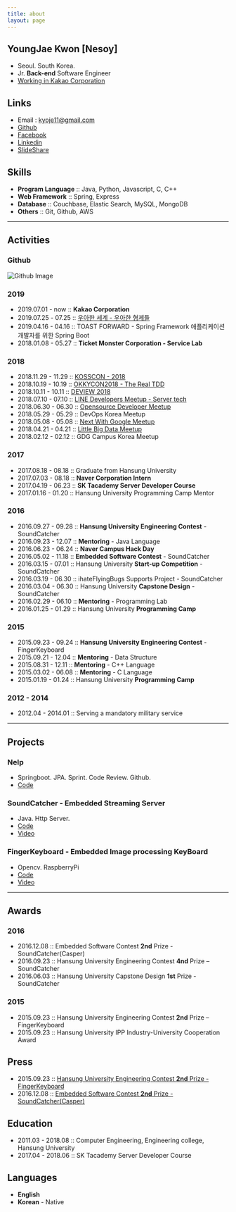 ```yaml
---
title: about
layout: page
---
```


## YoungJae Kwon [Nesoy]
- Seoul. South Korea.
- Jr. **Back-end** Software Engineer
- [Working in Kakao Corporation](https://www.kakaocorp.com/)

## Links
- Email : kyoje11@gmail.com
- [Github](https://github.com/nesoy)
- [Facebook](https://www.facebook.com/Nesoy92)
- [Linkedin](https://www.linkedin.com/in/young-jae-kwon-3514b3141/)
- [SlideShare](http://slideshare.net/YoungJaeKwon3)

## Skills
- **Program Language** :: Java, Python, Javascript, C, C++
- **Web Framework** :: Spring, Express
- **Database** :: Couchbase, Elastic Search, MySQL, MongoDB
- **Others** :: Git, Github, AWS

-------

## Activities
### Github
![Github Image](https://ghchart.rshah.org/nesoy)

### 2019
- 2019.07.01 - now   :: **Kakao Corporation**
- 2019.07.25 - 07.25 :: [우아한 세계 - 우아한 형제들](https://nesoy.github.io/articles/2019-07/woowa-world-woowahan)
- 2019.04.16 - 04.16 :: TOAST FORWARD - Spring Framework 애플리케이션 개발자를 위한 Spring Boot
- 2018.01.08 - 05.27 :: **Ticket Monster Corporation - Service Lab**

### 2018
- 2018.11.29 - 11.29 :: [KOSSCON - 2018](https://nesoy.github.io/articles/2018-11/KOSSCON-2018)
- 2018.10.19 - 10.19 :: [OKKYCON2018 - The Real TDD](https://nesoy.github.io/articles/2018-10/OKKYCON2018-Real-TDD)
- 2018.10.11 - 10.11 :: [DEVIEW 2018](https://nesoy.github.io/articles/2018-10/Deview-2018)
- 2018.07.10 - 07.10 :: [LINE Developers Meetup - Server tech](https://nesoy.github.io/articles/2018-07/LINE-Developers-Meetup)
- 2018.06.30 - 06.30 :: [Opensource Developer Meetup](https://nesoy.github.io/articles/2018-07/Opensource-Meetup)
- 2018.05.29 - 05.29 :: DevOps Korea Meetup
- 2018.05.08 - 05.08 :: [Next With Google Meetup](https://nesoy.github.io/articles/2018-05/Next-With-Google)
- 2018.04.21 - 04.21 :: [Little Big Data Meetup](https://nesoy.github.io/articles/2018-04/Little-Big-Data)
- 2018.02.12 - 02.12 :: GDG Campus Korea Meetup

### 2017
- 2017.08.18 - 08.18 :: Graduate from Hansung University
- 2017.07.03 - 08.18 :: **Naver Corporation Intern**
- 2017.04.19 - 06.23 :: **SK Tacademy Server Developer Course**
- 2017.01.16 - 01.20 :: Hansung University Programming Camp Mentor

### 2016
- 2016.09.27 - 09.28 :: **Hansung University Engineering Contest** - SoundCatcher
- 2016.09.23 - 12.07 :: **Mentoring** - Java Language
- 2016.06.23 - 06.24 :: **Naver Campus Hack Day**
- 2016.05.02 - 11.18 :: **Embedded Software Contest** - SoundCatcher
- 2016.03.15 - 07.01 :: Hansung University **Start-up Competition** - SoundCatcher
- 2016.03.19 - 06.30 :: ihateFlyingBugs Supports Project - SoundCatcher
- 2016.03.04 - 06.30 :: Hansung University **Capstone Design** - SoundCatcher
- 2016.02.29 - 06.10 :: **Mentoring** - Programming Lab
- 2016.01.25 - 01.29 :: Hansung University **Programming Camp**

### 2015
- 2015.09.23 - 09.24 :: **Hansung University Engineering Contest** - FingerKeyboard
- 2015.09.21 - 12.04 :: **Mentoring** - Data Structure
- 2015.08.31 - 12.11 :: **Mentoring** - C++ Language
- 2015.03.02 - 06.08 :: **Mentoring** - C Language
- 2015.01.19 - 01.24 :: Hansung University **Programming Camp**

### 2012 - 2014
- 2012.04 - 2014.01 :: Serving a mandatory military service

-------

## Projects
### Nelp
- Springboot. JPA. Sprint. Code Review. Github.
- [Code](https://github.com/Nelp-dev/Nelp)

### SoundCatcher - Embedded Streaming Server
- Java. Http Server.
- [Code](https://github.com/SCCasper)
- [Video](https://www.youtube.com/watch?v=h2jTrTSD1wQ)

### FingerKeyboard - Embedded Image processing KeyBoard
- Opencv. RaspberryPi
- [Code](https://github.com/FingerKeyboard-jh-sm/FingerKeyboard)
- [Video](https://www.youtube.com/watch?v=xI_Y875FghU)


-------

## Awards
### 2016
- 2016.12.08 :: Embedded Software Contest **2nd** Prize - SoundCatcher(Casper)
- 2016.09.23 :: Hansung University Engineering Contest **4nd** Prize – SoundCatcher
- 2016.06.03 :: Hansung University Capstone Design **1st** Prize - SoundCatcher

### 2015
- 2015.09.23 :: Hansung University Engineering Contest **2nd** Prize – FingerKeyboard
- 2015.09.23 :: Hansung University IPP Industry-University Cooperation Award

## Press
- 2015.09.23 :: [Hansung University Engineering Contest **2nd** Prize - FingerKeyboard](http://www.asiatoday.co.kr/view.php?key=20151007001927323)
- 2016.12.08 :: [Embedded Software Contest **2nd** Prize - SoundCatcher(Casper)](http://eswcontest.com/bbs/board.php?tbl=award&category=2016%B3%E2)

## Education
- 2011.03 - 2018.08 :: Computer Engineering, Engineering college, Hansung University
- 2017.04 - 2018.06 :: SK Tacademy Server Developer Course

## Languages
- **English**
- **Korean** - Native
